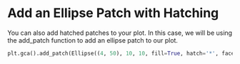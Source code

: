 # Add an Ellipse Patch with Hatching

You can also add hatched patches to your plot. In this case, we will be using the add_patch function to add an ellipse patch to our plot.

```python
plt.gca().add_patch(Ellipse((4, 50), 10, 10, fill=True, hatch='*', facecolor='y'))
```
